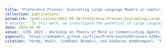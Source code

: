 ```yaml
---
title: "Preference Proxies: Evaluating Large Language Models in capturing Human Preferences in Human-AI Tasks"
collection: publications
permalink: /publication/2023-05-30-Preference-Proxies-Evaluating-Large-Language-Models-in-capturing-Human-Preferences-in-Human-AI-Tasks
# excerpt: 'In this work, we investigate the potential of Large Language Models (LLMs) to serve as effective human proxies by capturing human preferences in the context of collaboration with AI agents. Focusing on two key aspects of human preferences- explicability and sub-task specification in team settings - we explore LLMs’ ability to not only model mental states but also understand human reasoning processes. By developing scenarios where optimal AI performance relies on modeling human mental states and reasoning, our investigation involving two different preference types and a user study (with 17 participants) contributes valuable insights into the suitability of LLMs as “Preference Proxies” in various human-AI applications, paving the way for future research on the integration of AI agents with human users in Human-Aware AI tasks'
date: 2023-05-30
venue: 'ICML 2023 - Workshop on Theory of Mind in Communicating Agents, and Many Facets of Preference Learning Workshop'
paperurl: 'https://sbhambr1.github.io/files/Preference%20Proxies:%20Evaluating%20Large%20Language%20Models%20in%20capturing%20Human%20Preferences%20in%20Human-AI%20Tasks.pdf'
citation: 'Verma, Mudit, Siddhant Bhambri, and Subbarao Kambhampati. "Preference Proxies: Evaluating Large Language Models in capturing Human Preferences in Human-AI Tasks." In ICML 2023 Workshop The Many Facets of Preference-Based Learning. 2023.'
---
```

<!-- **Abstract**: n this work, we investigate the potential of Large Language Models (LLMs) to serve as effective human proxies by capturing human preferences in the context of collaboration with AI agents. Focusing on two key aspects of human preferences- explicability and sub-task specification in team settings - we explore LLMs’ ability to not only model mental states but also understand human reasoning processes. By developing scenarios where optimal AI performance relies on modeling human mental states and reasoning, our investigation involving two different preference types and a user study (with 17 participants) contributes valuable insights into the suitability of LLMs as “Preference Proxies” in various human-AI applications, paving the way for future research on the integration of AI agents with human users in Human-Aware AI tasks

[Download paper here](https://github.com/sbhambr1/siddhantbhambri.github.io/raw/master/files/Contrastively%20Learning%20Visual%20Attention%20as%20Affordance%20Cues%20from%20Demonstrations%20for%20Robotic%20Grasping.pdf) -->

<!-- Recommended citation: Y. Zha, S. Bhambri and L. Guan, "Contrastively Learning Visual Attention as Affordance Cues from Demonstrations for Robotic Grasping," 2021 IEEE/RSJ International Conference on Intelligent Robots and Systems (IROS), 2021, pp. 7835-7842, doi: 10.1109/IROS51168.2021.9636760. -->